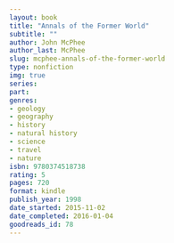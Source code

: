 ```yaml
---
layout: book
title: "Annals of the Former World"
subtitle: ""
author: John McPhee
author_last: McPhee
slug: mcphee-annals-of-the-former-world
type: nonfiction
img: true
series: 
part: 
genres:
- geology
- geography
- history
- natural history
- science
- travel
- nature
isbn: 9780374518738
rating: 5
pages: 720
format: kindle
publish_year: 1998
date_started: 2015-11-02
date_completed: 2016-01-04
goodreads_id: 78
---
```

